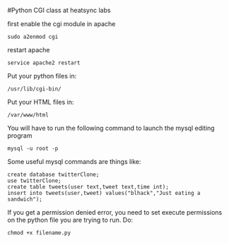 #Python CGI class at heatsync labs

first enable the cgi module in apache
```
sudo a2enmod cgi
```

restart apache
```
service apache2 restart
```

Put your python files in:

```
/usr/lib/cgi-bin/
```

Put your HTML files in:

```
/var/www/html
```


You will have to run the following command to launch the mysql editing program

```
mysql -u root -p
```

Some useful mysql commands are things like:

```
create database twitterClone;
use twitterClone;
create table tweets(user text,tweet text,time int);
insert into tweets(user,tweet) values("blhack","Just eating a sandwich");
```

If you get a permission denied error, you need to set execute permissions on the python file you are trying to run.  Do:

```
chmod +x filename.py
```
